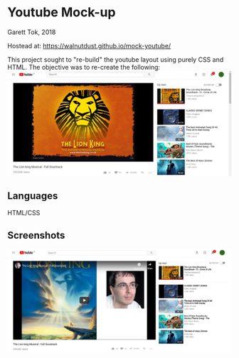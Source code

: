 # Youtube Mock-up

Garett Tok, 2018

Hostead at: https://walnutdust.github.io/mock-youtube/

This project sought to "re-build" the youtube layout using purely CSS and HTML. The objective was to re-create the following:
![Inspiration](assets/images/inspiration.jpg)

## Languages
HTML/CSS

## Screenshots
![Screenshot](https://github.com/walnutdust/mock-youtube/blob/master/screenshot.png "Screenshot")

